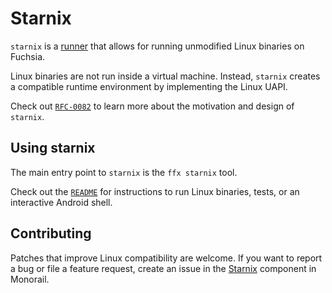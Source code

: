 # Starnix

`starnix` is a [runner][glossary.runner] that allows for running
unmodified Linux binaries on Fuchsia.

Linux binaries are not run inside a virtual machine. Instead,
`starnix` creates a compatible runtime environment by implementing
the Linux UAPI.

Check out [`RFC-0082`][starnix-rfc] to learn more about the
motivation and design of `starnix`.

## Using starnix

The main entry point to `starnix` is the `ffx starnix` tool.

Check out the [`README`][starnix-readme] for instructions
to run Linux binaries, tests, or an interactive Android shell.

## Contributing

Patches that improve Linux compatibility are welcome. If you want
to report a bug or file a feature request, create an issue in the
[Starnix][starnix-monorail-component] component in Monorail.

[glossary.runner]: /glossary/README.md#runner
[starnix-rfc]: /contribute/governance/rfcs/0082_starnix.md
[starnix-readme]: /src/starnix/kernel/README.md
[starnix-monorail-component]: https://bugs.fuchsia.dev/p/fuchsia/issues/list?q=component:Starnix
